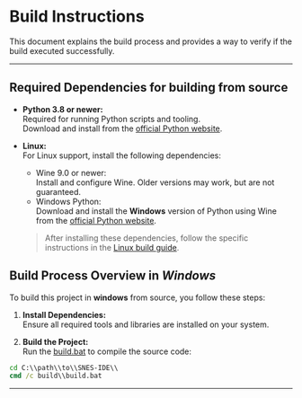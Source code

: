 # Build Instructions

This document explains the build process and provides a way to verify if the build executed successfully.

---

## Required Dependencies for building from source

- **Python 3.8 or newer:**  
  Required for running Python scripts and tooling.  
  Download and install from the [official Python website](https://www.python.org/downloads/).

- **Linux:**  
  For Linux support, install the following dependencies:
  - Wine 9.0 or newer:  
    Install and configure Wine. Older versions may work, but are not guaranteed.
  - Windows Python:  
    Download and install the **Windows** version of Python using Wine from the [official Python website](https://www.python.org/downloads/).

  > After installing these dependencies, follow the specific instructions in the [Linux build guide](../linux/README.md).

## Build Process Overview in _Windows_

To build this project in **windows** from source, you follow these steps:

1. **Install Dependencies:**  
  Ensure all required tools and libraries are installed on your system.

2. **Build the Project:**  
  Run the [build.bat](./build.bat) to compile the source code:
  
  ```bat
  cd C:\\path\\to\\SNES-IDE\\
  cmd /c build\\build.bat
  ```

---
